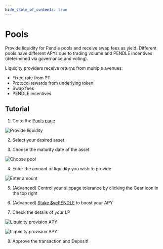 ```yaml
---
hide_table_of_contents: true
---
```


# Pools

Provide liquidity for Pendle pools and receive swap fees as yield. Different pools have different APYs due to trading volume and PENDLE incentives (determined via governance and voting).

Liquidity providers receive returns from multiple avenues:
* Fixed rate from PT
* Protocol rewards from underlying token
* Swap fees 
* PENDLE incentives


## Tutorial

1. Go to the [Pools page](https://app.pendle.finance/simple/pools/)
   
![Provide liquidity](/img/using-pendle/provide_liquidity.png "Provide liquidity")

2. Select your desired asset

3. Choose the maturity date of the asset

![Choose pool](/img/using-pendle/choose_pool.png "Choose pool")

4. Enter the amount of liquidity you wish to provide

![Enter amount](/img/using-pendle/enter_amount.png "Enter amount")

5. (Advanced) Control your slippage tolerance by clicking the Gear icon in the top right

6. (Advanced) [Stake $vePENDLE](https://gov.pendle.finance/) to boost your APY

7. Check the details of your LP

![Liquidity provision APY](/img/using-pendle/liquidity_provision_apy_1.png "Liquidity provision APY")

![Liquidity provision APY](/img/using-pendle/liquidity_provision_apy_2.png "Liquidity provision APY")

8. Approve the transaction and Deposit!
